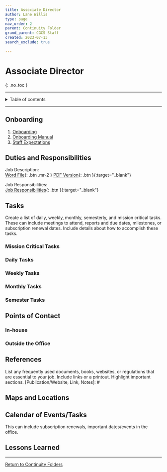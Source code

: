 ```yaml
---
title: Associate Director
author: Lane Willis
type: page
nav_order: 2
parent: Continuity Folder
grand_parent: CGCS Staff
created: 2023-07-13
search_exclude: true

---
```


# Associate Director
{: .no_toc }

---

<details closed markdown="block">
  <summary>
    Table of contents
  </summary>
  {: .text-delta }
1. TOC
{:toc}
</details>

---

## Onboarding
1. [Onboarding](/cgcs-staff-information/continuity/onboarding/onboarding.html)
2. [Onboarding Manual](/cgcs-staff-information/continuity//onboarding/onboarding-manual.html)
3. [Staff Expectations](/cgcs-staff-information/continuity/onboarding/staff-expectations.html)

## Duties and Responsibilities
Job Description:  
[Word File](/files/job-descriptions/assistant-director/Associate%20Director%20of%20the%20CGCS_08.2023.docx){: .btn .mr-2 }
[PDF Version](/files/job-descriptions/assistant-director/Associate%20Director%20of%20the%20CGCS_08.2023.pdf){: .btn }{:target="_blank"} 

Job Responsibilities:  
[Job Responsibilities](https://missions.center/cgcs-staff-information/continuity/cgcs-job-responsibilities.html#associate-director--){: .btn }{:target="_blank"} 

## Tasks
Create a list of daily, weekly, monthly, semesterly, and mission critical tasks. These can include meetings to attend, reports and due dates, milestones, or subscription renewal dates. Include details about how to accomplish these tasks.

### Mission Critical Tasks

### Daily Tasks

### Weekly Tasks

### Monthly Tasks

### Semester Tasks

## Points of Contact
[Name, Position, Phone #, Email, Notes]: #

### In-house

### Outside the Office

## References
List any frequently used documents, books, websites, or regulations that are essential to your job. Include links or a printout. Highlight important sections.
[Publication/Website, Link, Notes]: #

## Maps and Locations

## Calendar of Events/Tasks
This can include subscription renewals, important dates/events in the office.

## Lessons Learned

---

[Return to Continuity Folders](/cgcs-staff-information/continuity/continuity.html)